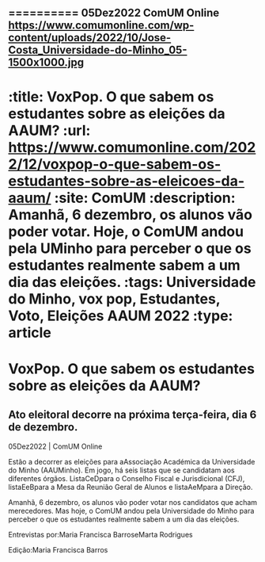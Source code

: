 
==========
05Dez2022
ComUM Online
https://www.comumonline.com/wp-content/uploads/2022/10/Jose-Costa_Universidade-do-Minho_05-1500x1000.jpg
---
:title: VoxPop. O que sabem os estudantes sobre as eleições da AAUM?
:url: https://www.comumonline.com/2022/12/voxpop-o-que-sabem-os-estudantes-sobre-as-eleicoes-da-aaum/
:site: ComUM
:description: Amanhã, 6 dezembro, os alunos vão poder votar. Hoje, o ComUM andou pela UMinho para perceber o que os estudantes realmente sabem a um dia das eleições.
:tags: Universidade do Minho, vox pop, Estudantes, Voto, Eleições AAUM 2022
:type: article
==========


# **VoxPop. O que sabem os estudantes sobre as eleições da AAUM?**

## Ato eleitoral decorre na próxima terça-feira, dia 6 de dezembro.

05Dez2022 | ComUM Online

Estão a decorrer as eleições para aAssociação Académica da Universidade do Minho (AAUMinho). Em jogo, há seis listas que se candidatam aos diferentes órgãos. ListaCeDpara o Conselho Fiscal e Jurisdicional (CFJ), listaEeBpara a Mesa da Reunião Geral de Alunos e listaAeMpara a Direção.

Amanhã, 6 dezembro, os alunos vão poder votar nos candidatos que acham merecedores. Mas hoje, o ComUM andou pela Universidade do Minho para perceber o que os estudantes realmente sabem a um dia das eleições.



Entrevistas por:Maria Francisca BarroseMarta Rodrigues

Edição:Maria Francisca Barros

